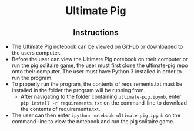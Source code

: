 # <div align="center">Ultimate Pig</div>

## <div align="center">Instructions</div>


* The Ultimate Pig notebook can be viewed on GitHub or downloaded to the users computer.
* Before the user can view the Ultimate Pig notebook on their computer or run the pig solitaire game, the user must first clone the ultimate-pig repo onto their computer. The user must have Python 3 installed in order to run the program.
* To properly run the program, the contents of requirements.txt must be installed in the folder the program will be running from.
  * After navigating to the folder containing `ultimate-pig.ipynb`, enter `pip install -r requirements.txt` on the command-line to download the contents of requirements.txt.
* The user can then enter `ipython notebook ultimate-pig.ipynb` on the command-line to view the notebook and run the pig solitaire game.
